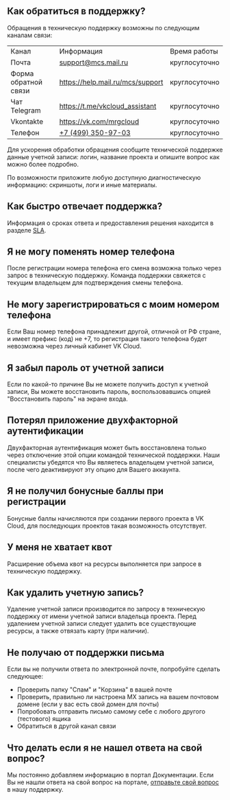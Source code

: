 ## Как обратиться в поддержку?

Обращения в техническую поддержку возможны по следующим каналам связи:

<table><tbody><tr><td>Канал</td><td>Информация</td><td>Время работы</td></tr><tr><td>Почта</td><td><a href="mailto:support@mcs.mail.ru">support@mcs.mail.ru</a></td><td>круглосуточно</td></tr><tr><td>Форма обратной связи</td><td><a href="https://help.mail.ru/mcs/support">https://help.mail.ru/mcs/support</a></td><td>круглосуточно</td></tr><tr><td>Чат Telegram</td><td><a href="https://t.me/vkcloud_assistant" title="">https://t.me/vkcloud_assistant</a></td><td>круглосуточно</td></tr><tr><td>Vkontakte</td><td><a href="https://vk.com/mrgcloud">https://vk.com/mrgcloud</a></td><td>круглосуточно</td></tr><tr><td>Телефон</td><td><a href="tel://+7(499)350-97-03" title="">+7 (499) 350-97-03</a></td><td>круглосуточно</td></tr></tbody></table>

<info>

Для ускорения обработки обращения сообщите технической поддержке данные учетной записи: логин, название проекта и опишите вопрос как можно более подробно.

</info>

По возможности приложите любую доступную диагностическую информацию: скриншоты, логи и иные материалы.

## Как быстро отвечает поддержка?

Информация о сроках ответа и предоставления решения находится в разделе [SLA](https://mcs.mail.ru/help/ru_RU/support/support-info#section-1).

## Я не могу поменять номер телефона

После регистрации номера телефона его смена возможна только через запрос в техническую поддержку. Команда поддержки свяжется с текущим владельцем для подтверждения смены телефона.  

## Не могу зарегистрироваться с моим номером телефона

Если Ваш номер телефона принадлежит другой, отличной от РФ стране, и имеет префикс (код) не +7, то регистрация такого телефона будет невозможна через личный кабинет VK Cloud.

## Я забыл пароль от учетной записи

Если по какой-то причине Вы не можете получить доступ к учетной записи, Вы можете восстановить пароль, воспользовавшись опцией "Восстановить пароль" на экране входа.

## Потерял приложение двухфакторной аутентификации

Двухфакторная аутентификация может быть восстановлена только через отключение этой опции командой технической поддержки. Наши специалисты убедятся что Вы являетесь владельцем учетной записи, после чего деактивируют эту опцию для Вашего аккаунта.

## Я не получил бонусные баллы при регистрации

Бонусные баллы начисляются при создании первого проекта в VK Cloud, для последующих проектов такая возможность отсутствует.

## У меня не хватает квот

Расширение объема квот на ресурсы выполняется при запросе в техническую поддержку.  

## Как удалить учетную запись?

Удаление учетной записи производится по запросу в техническую поддержку от имени учетной записи владельца проекта. Перед удалением учетной записи следует удалить все существующие ресурсы, а также отвязать карту (при наличии).

## Не получаю от поддержки письма

Если вы не получили ответа по электронной почте, попробуйте сделать следующее:

- Проверить папку "Спам" и "Корзина" в вашей почте
- Проверить, правильно ли настроена MX запись на вашем почтовом домене (если у вас есть свой домен для почты)
- Попробовать отправить письмо самому себе с любого другого (тестового) ящика
- Обратиться в другой канал связи

## Что делать если я не нашел ответа на свой вопрос?

Мы постоянно добавляем информацию в портал Документации. Если Вы не нашли ответа на свой вопрос на портале, [отправьте свой вопрос](/ru/contacts) в нашу поддержку.
